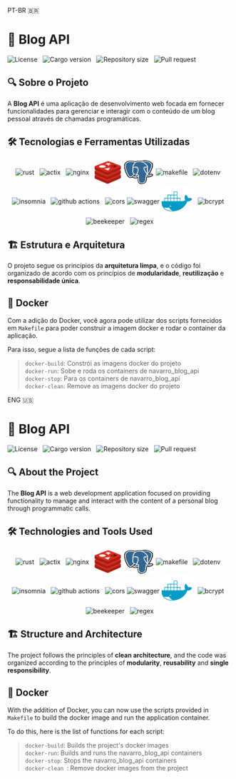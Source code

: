 PT-BR 🇧🇷
# 🦀 Blog API

![License](https://img.shields.io/static/v1?label=license&message=MIT&color=orange) &nbsp;
![Cargo version](https://img.shields.io/static/v1?label=cargo&message=v0.1.0&color=yellow) &nbsp;
![Repository size](https://img.shields.io/github/repo-size/bush1D3v/navarro_blog_api?color=blue) &nbsp;
![Pull request](https://img.shields.io/static/v1?label=PR&message=welcome&color=green)

## 🔍 Sobre o Projeto

A **Blog API** é uma aplicação de desenvolvimento web focada em fornecer funcionalidades para gerenciar e interagir com o conteúdo de um blog pessoal através de chamadas programáticas.

## 🛠️ Tecnologias e Ferramentas Utilizadas

<div align='center'>
   <img align='center' height='60' width='85' title='Rust' alt='rust' src='https://github.com/bush1D3v/101acessorios_api/assets/133554156/b90e29a7-31f7-4a92-978f-81b8240eb148' /> &nbsp;
   <img align='center' height='60' width='60' title='Actix' alt='actix' src='https://github.com/bush1D3v/101acessorios_api/assets/133554156/3b9ec599-9db6-48b2-afed-9f336f4f7bef' /> &nbsp;
   <img align='center' height='65' width='65' title='Nginx' alt='nginx' src='https://github.com/bush1D3v/101acessorios_api/assets/133554156/7a445df4-b341-4ab0-97d5-0084638dec99' /> &nbsp;
   <img align='center' height='60' width='60' title='Redis' alt='redis' src='https://github.com/devicons/devicon/blob/master/icons/redis/redis-original.svg' />
   <img align='center' height='55' width='70' title='PostgreSQL' alt='postgresql' src='https://github.com/devicons/devicon/blob/master/icons/postgresql/postgresql-original.svg' />
   <img align='center' height='60' width='60' title='Makefile' alt='makefile' src='https://github.com/bush1D3v/bush1D3v/assets/133554156/7d964e81-c0a3-476f-a26b-8813550557aa' /> &nbsp;
   <img align='center' height='49' width='49' title='Dotenv' alt='dotenv' src='https://github.com/bush1D3v/navarro_blog_api/assets/133554156/de030e87-8f12-4b6b-8c75-071bab8526a5' /> &nbsp;
   <img align='center' height='48' width='48' title='Insomnia' alt='insomnia' src='https://github.com/bush1D3v/my_portfolio/assets/133554156/75a3fffd-792e-4250-8ef5-2abb615e38a0' /> &nbsp;
   <img align='center' height='48' width='48' title='GitHub Actions' alt='github actions' src='https://github.com/bush1D3v/navarro_blog_api/assets/133554156/0ce89dba-2909-4673-8b71-94a135f61bfb' /> &nbsp;
   <img align='center' height='50' width='50' title='Cors' alt='cors' src='https://github.com/bush1D3v/navarro_blog_api/assets/133554156/5dcd815b-e815-453b-9f3f-71e7dbcdf71d' />
   <img align='center' height='60' width='70' title='Swagger' alt='swagger' src='https://github.com/bush1D3v/tsbank_api/assets/133554156/6739401f-d03b-47f8-b01f-88da2a9075d1' />
   <img align='center' height='70' width='70' title='Docker' alt='docker' src='https://github.com/devicons/devicon/blob/master/icons/docker/docker-plain.svg' /> &nbsp;
   <img align='center' height='48' width='48' title='Bcrypt' alt='bcrypt' src='https://github.com/bush1D3v/navarro_blog_api/assets/133554156/8d9137f8-cd85-4629-be08-c639db52088d' /> &nbsp;
   <img align='center' height='53' width='49' title='Beekeeper' alt='beekeeper' src='https://github.com/bush1D3v/my_portfolio/assets/133554156/0d5b4b55-546c-4bc0-a25c-dfc9116fe993' /> &nbsp;
   <img align='center' height='52' width='52' title='Regex' alt='regex' src='https://github.com/bush1D3v/navarro_blog_api/assets/133554156/c928f9c1-519e-481d-8b88-10f8f1f05758' />
</div>

## 🏗 Estrutura e Arquitetura

O projeto segue os princípios da **arquitetura limpa**, e o código foi organizado de acordo com os princípios de **modularidade**, **reutilização** e **responsabilidade única**.

## 🐳 Docker

Com a adição do Docker, você agora pode utilizar dos scripts fornecidos em `Makefile` para poder construir a imagem docker e rodar o container da aplicação.

Para isso, segue a lista de funções de cada script:

> `docker-build`: Constrói as imagens docker do projeto <br> `docker-run`: Sobe e roda os containers de navarro_blog_api <br> `docker-stop`: Para os containers de navarro_blog_api <br> `docker-clean`: Remove as imagens docker do projeto

ENG 🇺🇸
# 🦀 Blog API

![License](https://img.shields.io/static/v1?label=license&message=MIT&color=orange) &nbsp;
![Cargo version](https://img.shields.io/static/v1?label=cargo&message=v0.1.0&color=yellow) &nbsp;
![Repository size](https://img.shields.io/github/repo-size/bush1D3v/navarro_blog_api?color=blue) &nbsp;
![Pull request](https://img.shields.io/static/v1?label=PR&message=welcome&color=green)

## 🔍 About the Project

The **Blog API** is a web development application focused on providing functionality to manage and interact with the content of a personal blog through programmatic calls.

## 🛠️ Technologies and Tools Used

<div align='center'>
    <img align='center' height='60' width='85' title='Rust' alt='rust' src='https://github.com/bush1D3v/101acessorios_api/assets/133554156/b90e29a7-31f7-4a92-978f-81b8240eb148' /> &nbsp;
   <img align='center' height='60' width='60' title='Actix' alt='actix' src='https://github.com/bush1D3v/101acessorios_api/assets/133554156/3b9ec599-9db6-48b2-afed-9f336f4f7bef' /> &nbsp;
   <img align='center' height='65' width='65' title='Nginx' alt='nginx' src='https://github.com/bush1D3v/101acessorios_api/assets/133554156/7a445df4-b341-4ab0-97d5-0084638dec99' /> &nbsp;
   <img align='center' height='60' width='60' title='Redis' alt='redis' src='https://github.com/devicons/devicon/blob/master/icons/redis/redis-original.svg' />
   <img align='center' height='55' width='70' title='PostgreSQL' alt='postgresql' src='https://github.com/devicons/devicon/blob/master/icons/postgresql/postgresql-original.svg' />
   <img align='center' height='60' width='60' title='Makefile' alt='makefile' src='https://github.com/bush1D3v/bush1D3v/assets/133554156/7d964e81-c0a3-476f-a26b-8813550557aa' /> &nbsp;
   <img align='center' height='49' width='49' title='Dotenv' alt='dotenv' src='https://github.com/bush1D3v/navarro_blog_api/assets/133554156/de030e87-8f12-4b6b-8c75-071bab8526a5' /> &nbsp;
   <img align='center' height='48' width='48' title='Insomnia' alt='insomnia' src='https://github.com/bush1D3v/my_portfolio/assets/133554156/75a3fffd-792e-4250-8ef5-2abb615e38a0' /> &nbsp;
   <img align='center' height='48' width='48' title='GitHub Actions' alt='github actions' src='https://github.com/bush1D3v/navarro_blog_api/assets/133554156/0ce89dba-2909-4673-8b71-94a135f61bfb' /> &nbsp;
   <img align='center' height='50' width='50' title='Cors' alt='cors' src='https://github.com/bush1D3v/navarro_blog_api/assets/133554156/5dcd815b-e815-453b-9f3f-71e7dbcdf71d' />
   <img align='center' height='60' width='70' title='Swagger' alt='swagger' src='https://github.com/bush1D3v/tsbank_api/assets/133554156/6739401f-d03b-47f8-b01f-88da2a9075d1' />
   <img align='center' height='70' width='70' title='Docker' alt='docker' src='https://github.com/devicons/devicon/blob/master/icons/docker/docker-plain.svg' /> &nbsp;
   <img align='center' height='48' width='48' title='Bcrypt' alt='bcrypt' src='https://github.com/bush1D3v/navarro_blog_api/assets/133554156/8d9137f8-cd85-4629-be08-c639db52088d' /> &nbsp;
   <img align='center' height='53' width='49' title='Beekeeper' alt='beekeeper' src='https://github.com/bush1D3v/my_portfolio/assets/133554156/0d5b4b55-546c-4bc0-a25c-dfc9116fe993' /> &nbsp;
   <img align='center' height='52' width='52' title='Regex' alt='regex' src='https://github.com/bush1D3v/navarro_blog_api/assets/133554156/c928f9c1-519e-481d-8b88-10f8f1f05758' />
</div>

## 🏗 Structure and Architecture

The project follows the principles of **clean architecture**, and the code was organized according to the principles of **modularity**, **reusability** and **single responsibility**.

## 🐳 Docker

With the addition of Docker, you can now use the scripts provided in `Makefile` to build the docker image and run the application container.

To do this, here is the list of functions for each script:

> `docker-build`: Builds the project's docker images <br> `docker-run`: Builds and runs the navarro_blog_api containers <br> `docker-stop`: Stops the navarro_blog_api containers <br> `docker-clean `: Remove docker images from the project